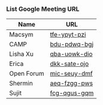 ### List Google Meeting URL

| Name       | URL                                                  |
| ---------- | ---------------------------------------------------- |
| Macsym     | [tfe-ypyt-pzi](https://meet.google.com/tfe-ypyt-pzi) |
| CAMP       | [bdu-pdwq-bgj](https://meet.google.com/bdu-pdwq-bgj) |
| Lisha Xu   | [qba-uowk-dio](https://meet.google.com/qba-uowk-dio) |
| Erica      | [dkk-sate-ojo](https://meet.google.com/dkk-sate-ojo) |
| Open Forum | [mic-seuy-dmf](https://meet.google.com/mic-seuy-dmf) |
| Shermin    | [aeq-fzgg-pws](https://meet.google.com/aeq-fzgg-pws) |
| Sujit      | [fcg-qgus-gqm](https://meet.google.com/fcg-qgus-gqm) |
